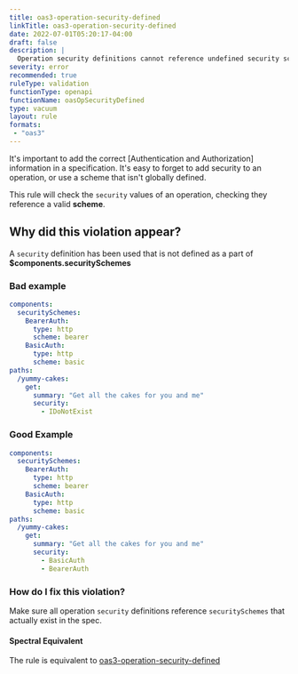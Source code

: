 ```yaml
---
title: oas3-operation-security-defined
linkTitle: oas3-operation-security-defined
date: 2022-07-01T05:20:17-04:00
draft: false
description: |
  Operation security definitions cannot reference undefined security schemes.
severity: error
recommended: true
ruleType: validation
functionType: openapi
functionName: oasOpSecurityDefined
type: vacuum
layout: rule
formats:
 - "oas3"
---
```


It's important to add the correct [Authentication and Authorization] information in a specification. It's easy to forget
to add security to an operation, or use a scheme that isn't globally defined. 


This rule will check the `security` values of an operation, checking they reference a valid **scheme**.

## Why did this violation appear?

A `security` definition has been used that is not defined as a part of **$components.securitySchemes**

### Bad example

```yaml
components:
  securitySchemes:
    BearerAuth:
      type: http
      scheme: bearer
    BasicAuth:
      type: http
      scheme: basic
paths:
  /yummy-cakes:
    get:
      summary: "Get all the cakes for you and me"
      security:
        - IDoNotExist
```
### Good Example

```yaml
components:
  securitySchemes:
    BearerAuth:
      type: http
      scheme: bearer
    BasicAuth:
      type: http
      scheme: basic
paths:
  /yummy-cakes:
    get:
      summary: "Get all the cakes for you and me"
      security:
        - BasicAuth
        - BearerAuth
```

### How do I fix this violation?

Make sure all operation `security` definitions reference `securitySchemes` that actually exist in the spec.

#### Spectral Equivalent

The rule is equivalent to [oas3-operation-security-defined](https://meta.stoplight.io/docs/spectral/4dec24461f3af-open-api-rules#oas3-operation-security-defined)